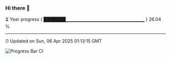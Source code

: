 ### Hi there 👋

⏳ Year progress { ███████▁▁▁▁▁▁▁▁▁▁▁▁▁▁▁▁▁▁▁▁▁▁▁ } 26.04 %

---

⏰ Updated on Sun, 06 Apr 2025 01:13:15 GMT

![Progress Bar CI](https://github.com/liununu/liununu/workflows/Progress%20Bar%20CI/badge.svg)
